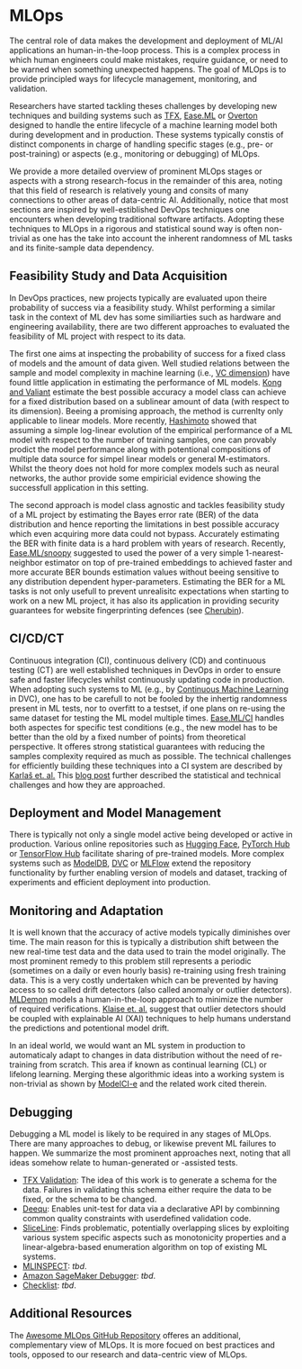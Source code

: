 # MLOps

The central role of data makes the development and deployment of ML/AI applications an human-in-the-loop process. 
This is a complex process in which human engineers could make mistakes, require guidance, or need to be warned when something unexpected happens. The goal of MLOps is to provide principled ways for lifecycle management, monitoring, and validation.

Researchers have started tackling theses challenges by developing new techniques and building systems such as [TFX](https://arxiv.org/pdf/2010.02013.pdf), [Ease.ML](http://cidrdb.org/cidr2021/papers/cidr2021_paper26.pdf) or [Overton](https://www.cs.stanford.edu/~chrismre/papers/overton-tr.pdf) designed to handle the entire lifecycle of a machine learning model both during development and in production. These systems typically constis of distinct components in charge of handling specific stages (e.g., pre- or post-training) or aspects (e.g., monitoring or debugging) of MLOps.

We provide a more detailed overview of prominent MLOps stages or aspects with a strong research-focus in the remainder of this area, noting that this field of research is relatively young and consits of many connections to other areas of data-centric AI. Additionally, notice that most sections are inspired by well-estiblished DevOps techniques one encounters when developing traditional software artifacts. Adopting these techniques to MLOps in a rigorous and statistical sound way is often non-trivial as one has the take into account the inherent randomness of ML tasks and its finite-sample data dependency.

<h2 id="mlops-data-acquisition-feasibility-study">Feasibility Study and Data Acquisition</h2>

In DevOps practices, new projects typically are evaluated upon theire probability of success via a feasibility study. Whilst performing a similar task in the context of ML dev has some similiarties such as hardware and engineering availability, there are two different approaches to evaluated the feasibility of ML project with respect to its data.

The first one aims at inspecting the probability of success for a fixed class of models and the amount of data given. Well studied relations between the sample and model complexity in machine learning (i.e., [VC dimension](https://en.wikipedia.org/wiki/Vapnik%E2%80%93Chervonenkis_dimension)) have found little application in estimating the performance of ML models. [Kong and Valiant](https://arxiv.org/abs/1805.01626) estimate the best possible accuracy a model class can achieve for a fixed distribution based on a sublinear amount of data (with respect to its dimension). Beeing a promising approach, the method is currenlty only applicable to linear models. More recently, [Hashimoto](http://proceedings.mlr.press/v139/hashimoto21a/hashimoto21a.pdf) showed that assuming a simple log-linear evolution of the empirical performance of a ML model with respect to the number of training samples, one can provably prodict the model performance along with potentional compositions of multiple data source for simpel linear models or general M-estimators. Whilst the theory does not hold for more complex models such as neural networks, the author provide some empiricial evidence showing the successfull application in this setting.

The second approach is model class agnostic and tackles feasibility study of a ML project by estimating the Bayes error rate (BER) of the data distribution and hence reporting the limitations in best possible accuracy which even acquiring more data could not bypass. Accurately estimating the BER with finite data is a hard problem with years of research. Recently, [Ease.ML/snoopy](http://www.vldb.org/pvldb/vol13/p2837-renggli.pdf) suggested to used the power of a very simple 1-nearest-neighbor estimator on top of pre-trained embeddings to achieved faster and more accurate BER bounds estimation values without beeing sensitive to any distribution dependent hyper-parameters. Estimating the BER for a ML tasks is not only usefull to prevent unrealisitc expectations when starting to work on a new ML project, it has also its application in providing security guarantees for website fingerprinting defences (see [Cherubin](https://petsymposium.org/2017/papers/issue4/paper50-2017-4-source.pdf)).


<h2 id="mlops-cicdct">CI/CD/CT</h2>

Continuous integration (CI), continuous delivery (CD) and continuous testing (CT) are well established techniques in DevOps in order to ensure safe and faster lifecycles whilst continuously updating code in production. When adopting such systems to ML (e.g., by [Continuous Machine Learning](https://cml.dev/) in DVC), one has to be carefull to not be fooled by the inhertig randomness present in ML tests, nor to overfitt to a testset, if one plans on re-using the same dataset for testing the ML model multiple times. [Ease.ML/CI](https://mlsys.org/Conferences/2019/doc/2019/162.pdf) handles both aspectes for specific test conditions (e.g., the new model has to be better than the old by a fixed number of points) from theoretical perspective. It offeres strong statistical guarantees with reducing the samples complexity required as much as possible. The technical challenges for efficiently building these techniques into a CI system are described by [Karlaš et. al.](https://dl.acm.org/doi/abs/10.1145/3394486.3403290) This [blog post](https://ds3lab.ghost.io/ci/) further described the statistical and technical challenges and how they are approached.

<h2 id="mlops-deployment-model-managemen">Deployment and Model Management</h2>

There is typically not only a single model active being developed or active in production. Various online repositories such as [Hugging Face](https://huggingface.co/models), [PyTorch Hub](https://pytorch.org/hub/) or [TensorFlow Hub](https://tfhub.dev/) facilitate sharing of pre-trained models. More complex systems such as [ModelDB](https://dm-gatech.github.io/CS8803-Fall2018-DML-Papers/hilda-modeldb.pdf), [DVC](https://dvc.org/) or [MLFlow](https://cs.stanford.edu/~matei/papers/2018/ieee_mlflow.pdf) extend the repository functionality by further enabling version of models and dataset, tracking of experiments and efficient deployment into production.

<h2 id="mlops-monitoring">Monitoring and Adaptation</h2>

It is well known that the accuracy of active models typically diminishes over time. The main reason for this is typically a distribution shift between the new real-time test data and the data used to train the model originally. The most prominent remedy to this problem still represents a periodic (sometimes on a daily or even hourly basis) re-training using fresh training data. This is a very costly undertaken which can be prevented by having access to so called drift detectors (also called anomaly or outlier detectors). [MLDemon](https://arxiv.org/abs/2104.13621) models a human-in-the-loop approach to minimize the number of required verifications. [Klaise et. al.](https://arxiv.org/abs/2007.06299) suggest that outlier detectors should be coupled with explainable AI (XAI) techniques to help humans understand the predictions and potentional model drift.

In an ideal world, we would want an ML system in production to automaticaly adapt to changes in data distribution without the need of re-training from scratch. This area if known as continual learning (CL) or lifelong learning. Merging these algorithmic ideas into a working system is non-trivial as shown by [ModelCI-e](https://arxiv.org/pdf/2106.03122.pdf) and the related work cited therein.

<h2 id="mlops-debugging">Debugging</h2>

Debugging a ML model is likely to be required in any stages of MLOps. There are many approaches to debug, or likewise prevent ML failures to happen. We summarize the most prominent approaches next, noting that all ideas somehow relate to human-generated or -assisted tests.

- [TFX Validation](https://mlsys.org/Conferences/2019/doc/2019/167.pdf): The idea of this work is to generate a schema for the data. Failures in validating this schema either require the data to be fixed, or the schema to be changed.
- [Deequ](https://ieeexplore.ieee.org/document/8731462): Enables unit-test for data via a declarative API by combinning common quality constraints with userdefined validation code.
- [SliceLine](https://dl.acm.org/doi/10.1145/3448016.3457323): Finds problematic, potentially overlapping slices by exploiting various system specific aspects such as monotonicity properties and a linear-algebra-based enumeration algorithm on top of existing ML systems.
- [MLINSPECT](https://dl.acm.org/doi/abs/10.1145/3448016.3452759): _tbd_.
- [Amazon SageMaker Debugger](https://proceedings.mlsys.org/paper/2021/file/d1f491a404d6854880943e5c3cd9ca25-Paper.pdf): _tbd_.
- [Checklist](https://homes.cs.washington.edu/~marcotcr/acl20_checklist.pdf): _tbd_.

<h2 id="mlops-additional">Additional Resources</h2>

The [Awesome MLOps GitHub Repository](https://github.com/visenger/awesome-mlops) offeres an additional, complementary view of MLOps. It is more focued on best practices and tools, opposed to our research and data-centric view of MLOps.
